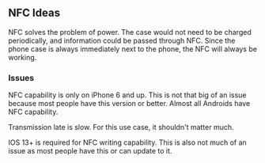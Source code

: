 ## NFC Ideas

NFC solves the problem of power. The case would not need to be charged periodically, and information could be passed through NFC.
Since the phone case is always immediately next to the phone, the NFC will always be working.  

### Issues

NFC capability is only on iPhone 6 and up. This is not that big of an issue because most people have this version or better.
Almost all Androids have NFC capability.

Transmission late is slow. For this use case, it shouldn't matter much.  

IOS 13+ is required for NFC writing capability. This is also not much of an issue as most people have this or can update to it.
